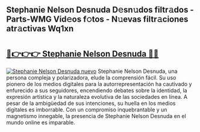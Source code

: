 ## Stephanie Nelson Desnuda D𝚎sn𝚞dos filtr𝚊dos - Parts-WMG Vid𝚎os f𝚘tos - N𝚞evas filtr𝚊ciones atr𝚊ctivas Wq1xn

# <h2><a href="http://mb92v4.tromn.icu/?c=Stephanie+Nelson+Desnuda">🔗👉👉👉 Stephanie Nelson Desnuda 🔗🔗</a></h2>

[![Stephanie Nelson Desnuda nuevo](https://i.imgur.com/pEAQMta.gif)](http://mb92v4.tromn.icu/?c=Stephanie+Nelson+Desnuda)
Stephanie Nelson Desnuda, una persona compleja y polarizadora, elude la comprensión fácil. Su uso pionero de los medios digitales para la autorrepresentación ha cautivado y enfurecido a sus seguidores, encendiendo debates sobre la identidad, la expresión artística y la naturaleza evolutiva de las sociedades en línea. A pesar de la ambigüedad de sus intenciones, su huella en los medios digitales es imborrable. Con un compromiso inquebrantable y un magnetismo innegable, la presencia de Stephanie Nelson Desnuda en el mundo online es imparable.
